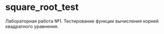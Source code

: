 # square_root_test
Лабораторная работа №1. Тестирование функции вычисления корней квадратного уравнения.

